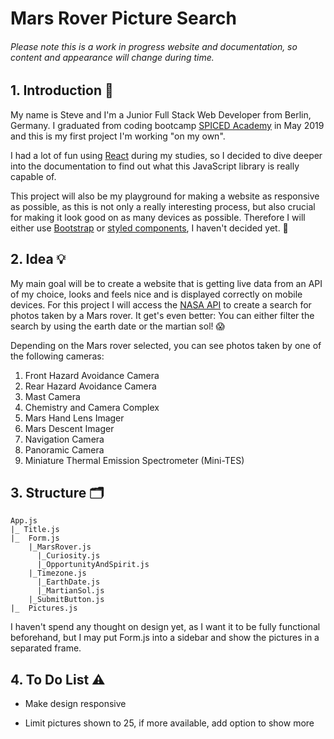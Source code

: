 # Mars Rover Picture Search

###### Please note this is a work in progress website and documentation, so content and appearance will change during time.

## 1. Introduction 👋

My name is Steve and I'm a Junior Full Stack Web Developer from Berlin, Germany. I graduated from coding bootcamp [SPICED Academy](https://www.spiced-academy.com/) in May 2019 and this is my first project I'm working "on my own".

I had a lot of fun using [React](https://reactjs.org/) during my studies, so I decided to dive deeper into the documentation to find out what this JavaScript library is really capable of.

This project will also be my playground for making a website as responsive as possible, as this is not only a really interesting process, but also crucial for making it look good on as many devices as possible. Therefore I will either use [Bootstrap](https://getbootstrap.com/) or [styled components](https://www.styled-components.com/), I haven't decided yet. 😬

## 2. Idea 💡

My main goal will be to create a website that is getting live data from an API of my choice, looks and feels nice and is displayed correctly on mobile devices. For this project I will access the [NASA API](https://api.nasa.gov/api.html#MarsPhotos) to create a search for photos taken by a Mars rover. It get's even better: You can either filter the search by using the earth date or the martian sol! 😱

Depending on the Mars rover selected, you can see photos taken by one of the following cameras:

1. Front Hazard Avoidance Camera
2. Rear Hazard Avoidance Camera
3. Mast Camera
4. Chemistry and Camera Complex
5. Mars Hand Lens Imager
6. Mars Descent Imager
7. Navigation Camera
8. Panoramic Camera
9. Miniature Thermal Emission Spectrometer (Mini-TES)

## 3. Structure 🗂

```
App.js
|_ Title.js
|_  Form.js
    |_MarsRover.js
      |_Curiosity.js
      |_OpportunityAndSpirit.js
    |_Timezone.js
      |_EarthDate.js
      |_MartianSol.js
    |_SubmitButton.js
|_  Pictures.js
```

I haven't spend any thought on design yet, as I want it to be fully functional beforehand, but I may put Form.js into a sidebar and show the pictures in a separated frame.

## 4. To Do List ⚠️

- Make design responsive

- Limit pictures shown to 25, if more available, add option to show more